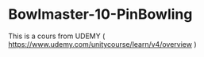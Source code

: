 # Bowlmaster-10-PinBowling
This is a cours from UDEMY ( https://www.udemy.com/unitycourse/learn/v4/overview )
